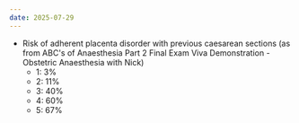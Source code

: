 ```yaml
---
date: 2025-07-29
---
```

- Risk of adherent placenta disorder with previous caesarean sections (as from ABC's of Anaesthesia Part 2 Final Exam Viva Demonstration - Obstetric Anaesthesia with Nick)
	- 1: 3% 
	- 2: 11%
	- 3: 40%
	- 4: 60%
	- 5: 67%